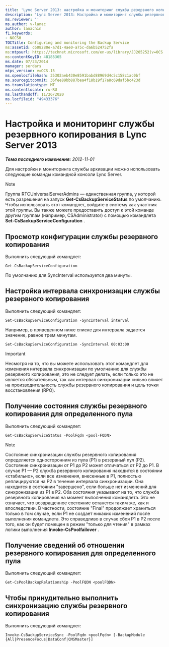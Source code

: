 ```yaml
---
title: 'Lync Server 2013: настройка и мониторинг службы резервного копирования'
description: 'Lync Server 2013: Настройка и мониторинг службы резервного копирования.'
ms.reviewer: ''
ms.author: v-lanac
author: lanachin
f1.keywords:
- NOCSH
TOCTitle: Configuring and monitoring the Backup Service
ms:assetid: c608280e-a7d1-4ae0-a75c-da6b524752fa
ms:mtpsurl: https://technet.microsoft.com/en-us/library/JJ205252(v=OCS.15)
ms:contentKeyID: 48185365
ms.date: 07/23/2014
manager: serdars
mtps_version: v=OCS.15
ms.openlocfilehash: 35302aeb430e8591babd88969d4c5c158c1ac0bf
ms.sourcegitcommit: 36fee89bb887bea4f18b19f17a8c69daf5bc423d
ms.translationtype: MT
ms.contentlocale: ru-RU
ms.lasthandoff: 11/26/2020
ms.locfileid: "49433376"
---
```

# <a name="configuring-and-monitoring-the-backup-service-in-lync-server-2013"></a>Настройка и мониторинг службы резервного копирования в Lync Server 2013

<div data-xmlns="http://www.w3.org/1999/xhtml">

<div class="topic" data-xmlns="http://www.w3.org/1999/xhtml" data-msxsl="urn:schemas-microsoft-com:xslt" data-cs="https://msdn.microsoft.com/">

<div data-asp="https://msdn2.microsoft.com/asp">



</div>

<div id="mainSection">

<div id="mainBody">

<span> </span>

_**Тема последнего изменения:** 2012-11-01_

Для настройки и мониторинга службы архивации можно использовать следующие команды командной консоли Lync Server.

<div>


> [!NOTE]  
> Группа RTCUniversalServerAdmins — единственная группа, у которой есть разрешения на запуск <STRONG>Get-CsBackupServiceStatus</STRONG> по умолчанию. Чтобы использовать этот командлет, войдите в систему как участник этой группы. Вы также можете предоставить доступ к этой команде другим группам (например, CSAdministrator) с помощью командлета <STRONG>Set-CsBackupServiceConfiguration</STRONG> .



</div>

<div>

## <a name="to-see-the-backup-service-configuration"></a>Просмотр конфигурации службы резервного копирования

Выполнить следующий командлет:

    Get-CsBackupServiceConfiguration

По умолчанию для SyncInterval используется два минуты.

</div>

<div>

## <a name="to-set-the-backup-service-sync-interval"></a>Настройка интервала синхронизации службы резервного копирования

Выполнить следующий командлет:

    Set-CsBackupServiceConfiguration -SyncInterval interval

Например, в приведенном ниже списке для интервала задается значение, равное трем минутам.

    Set-CsBackupServiceConfiguration -SyncInterval 00:03:00

<div>


> [!IMPORTANT]  
> Несмотря на то, что вы можете использовать этот командлет для изменения интервала синхронизации по умолчанию для службы резервного копирования, это не следует делать, если только это не является обязательным, так как интервал синхронизации сильно влияет на производительность службы резервного копирования и цель точки восстановления (RPO).



</div>

</div>

<div>

## <a name="to-get-the-backup-service-status-for-a-particular-pool"></a>Получение состояния службы резервного копирования для определенного пула

Выполнить следующий командлет:

    Get-CsBackupServiceStatus -PoolFqdn <pool-FQDN>

<div>


> [!NOTE]  
> Состояние синхронизации службы резервного копирования определяется односторонним из пула (P1) в резервный пул (P2). Состояние синхронизации от P1 до P2 может отличаться от P2 до P1. В случае P1 — P2 служба резервного копирования находится в состоянии «стабильно», если все изменения, внесенные в P1, полностью реплицируются на P2 в течение интервала синхронизации. Она находится в состоянии "завершено", если больше нет изменений для синхронизации из P1 в P2. Оба состояния указывают на то, что служба резервного копирования на момент выполнения командлета. Это не означает, что возвращенное состояние останется таким же, как и впоследствии. В частности, состояние "Final" продолжает храниться только в том случае, если P1 не создает никаких изменений после выполнения командлета. Это справедливо в случае сбоя P1 в P2 после того, как он будет помещен в режим "только для чтения" в рамках логики выполнения <STRONG>Invoke-CsPoolfailover</STRONG> .



</div>

</div>

<div>

## <a name="to-get-information-about-the-backup-relationship-for-a-particular-pool"></a>Получение сведений об отношении резервного копирования для определенного пула

Выполнить следующий командлет:

    Get-CsPoolBackupRelationship -PoolFQDN <poolFQDN>

</div>

<div>

## <a name="to-force-a-backup-service-sync"></a>Чтобы принудительно выполнить синхронизацию службы резервного копирования

Выполнить следующий командлет:

    Invoke-CsBackupServiceSync -PoolFqdn <poolFqdn> [-BackupModule  {All|PresenceFocus|DataConf|CMSMaster}]

</div>

</div>

<span> </span>

</div>

</div>

</div>

